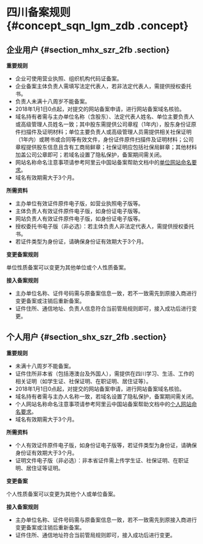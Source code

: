 # 四川备案规则 {#concept_sqn_lgm_zdb .concept}

## 企业用户 {#section_mhx_szr_2fb .section}

 **重要规则** 

-   企业可使用营业执照、组织机构代码证备案。
-   企业备案主体负责人需填写法定代表人，若非法定代表人，需提供授权委托书。
-   负责人未满十八周岁不能备案。
-   2018年1月1日0点起，对提交的网站备案申请，进行网站备案域名核验。
-   域名持有者需与主办单位名称（含股东）、法定代表人姓名、单位主要负责人或高级管理人员姓名一致；其中股东需提供公司章程（1年内），股东身份证原件扫描件及证明材料；单位主要负责人或高级管理人员需提供相关社保证明（1年内）或聘书或合同等有效文件，身份证件原件扫描件及证明材料；公司章程提供股东信息且含有工商局鲜章；社保证明应包括社保局鲜章；其他材料加盖公司公章即可；若域名设置了隐私保护，备案期间需关闭。
-   网站名称命名注意事项请参考阿里云中国站备案帮助文档中的[单位网站命名要求](https://help.aliyun.com/knowledge_detail/36948.html#title-yw5-zl7-utv)。
-   域名有效期需大于3个月。

 **所需资料** 

-   主办单位有效证件原件电子版，如营业执照电子版等。
-   主体负责人有效证件原件电子版，如身份证电子版等。
-   网站负责人有效证件原件电子版，如身份证电子版等。
-   授权委托书电子版（非必选）：若主体负责人非法定代表人，需提供授权委托书。
-   若证件类型为身份证，请确保身份证有效期大于3个月。

 **变更备案规则** 

单位性质备案可以变更为其他单位或个人性质备案。

 **接入备案规则** 

-   主办单位名称、证件号码需与原备案信息一致，若不一致需先到原接入商进行变更备案或注销后重新备案。
-   证件住所、通信地址、负责人信息符合当前管局规则即可，接入成功后进行变更。

## 个人用户 {#section_shx_szr_2fb .section}

 **重要规则** 

-   未满十八周岁不能备案。
-   证件住所非本省（包括港澳台及外国人），需提供在四川学习、生活、工作的相关证明（如学生证、社保证明、在职证明、居住证等）。
-   2018年1月1日0点起，对提交的网站备案申请，进行网站备案域名核验。
-   域名持有者需与主办人名称一致，若域名设置了隐私保护，备案期间需关闭。
-   个人网站名称命名注意事项请参考阿里云中国站备案帮助文档中的[个人网站命名要求](https://help.aliyun.com/knowledge_detail/36948.html#title-lhm-b1g-ehx)。
-   域名有效期需大于3个月。

 **所需资料** 

-   个人有效证件原件电子版，如身份证电子版等，若证件类型为身份证，请确保身份证有效期大于3个月。
-   证明文件电子版（非必选）：非本省证件需上传学生证、社保证明、在职证明、居住证等证明。

 **变更备案** 

个人性质备案可以变更为其他个人或单位备案。

 **接入备案规则** 

-   主办单位名称、证件号码需与原备案信息一致，若不一致需先到原接入商进行变更备案或注销后重新备案。
-   证件住所、通信地址符合当前管局规则即可，接入成功后进行变更。


